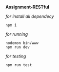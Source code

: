**Assignment-RESTful**

*for install all dependecy*
```
npm i
```

*for running*
```
nodemon bin/www
npm run dev
```

*for testing*
```
npm run test
```

